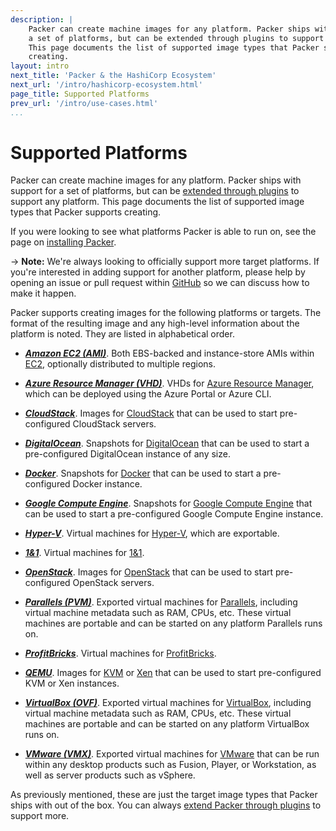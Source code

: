 ```yaml
---
description: |
    Packer can create machine images for any platform. Packer ships with support for
    a set of platforms, but can be extended through plugins to support any platform.
    This page documents the list of supported image types that Packer supports
    creating.
layout: intro
next_title: 'Packer & the HashiCorp Ecosystem'
next_url: '/intro/hashicorp-ecosystem.html'
page_title: Supported Platforms
prev_url: '/intro/use-cases.html'
...
```


# Supported Platforms

Packer can create machine images for any platform. Packer ships with support for
a set of platforms, but can be [extended through
plugins](/docs/extend/builder.html) to support any platform. This page documents
the list of supported image types that Packer supports creating.

If you were looking to see what platforms Packer is able to run on, see the page
on [installing Packer](/intro/getting-started/setup.html).

-&gt; **Note:** We're always looking to officially support more target
platforms. If you're interested in adding support for another platform, please
help by opening an issue or pull request within
[GitHub](https://github.com/wtsi-hgi/packer) so we can discuss how to make it
happen.

Packer supports creating images for the following platforms or targets. The
format of the resulting image and any high-level information about the platform
is noted. They are listed in alphabetical order.

-   ***[Amazon EC2 (AMI)](/docs/builders/amazon.html)***. Both EBS-backed and instance-store AMIs within
    [EC2](https://aws.amazon.com/ec2/), optionally distributed to
    multiple regions.

-   ***[Azure Resource Manager (VHD)](/docs/builders/azure-arm.html)***. VHDs for [Azure Resource Manager](https://azure.microsoft.com/en-us/documentation/articles/resource-group-overview/), which can be deployed using the Azure Portal or Azure CLI.

-   ***[CloudStack](/docs/builders/cloudstack.html)***. Images for [CloudStack](https://cloudstack.apache.org/)
    that can be used to start pre-configured CloudStack servers.

-   ***[DigitalOcean](/docs/builders/digitalocean.html)***. Snapshots for
    [DigitalOcean](https://www.digitalocean.com/) that can be used to start a
    pre-configured DigitalOcean instance of any size.

-   ***[Docker](/docs/builders/docker.html)***. Snapshots for [Docker](https://www.docker.io/) that can be used
    to start a pre-configured Docker instance.

-   ***[Google Compute Engine](/docs/builders/googlecompute.html)***. Snapshots for [Google Compute
    Engine](https://cloud.google.com/products/compute-engine) that can be used
    to start a pre-configured Google Compute Engine instance.

-   ***[Hyper-V](/docs/builders/hyperv.html)***. Virtual machines for [Hyper-V](https://www.microsoft.com/en-us/server-cloud/solutions/virtualization.aspx), which are exportable.

-   ***[1&1](/docs/builders/oneandone.html)***. Virtual machines for [1&1](https://www.1and1.com/).

-   ***[OpenStack](/docs/builders/openstack.html)***. Images for [OpenStack](https://www.openstack.org/) that can
    be used to start pre-configured OpenStack servers.

-   ***[Parallels (PVM)](/docs/builders/parallels.html)***. Exported virtual machines for
    [Parallels](https://www.parallels.com/downloads/desktop/), including virtual
    machine metadata such as RAM, CPUs, etc. These virtual machines are portable
    and can be started on any platform Parallels runs on.

-   ***[ProfitBricks](/docs/builders/profitbricks.html)***. Virtual machines for [ProfitBricks](https://www.profitbricks.com).

-   ***[QEMU](/docs/builders/qemu.html)***. Images for [KVM](http://www.linux-kvm.org/) or
    [Xen](http://www.xenproject.org/) that can be used to start pre-configured
    KVM or Xen instances.

-   ***[VirtualBox (OVF)](/docs/builders/virtualbox.html)***. Exported virtual machines for
    [VirtualBox](https://www.virtualbox.org/), including virtual machine
    metadata such as RAM, CPUs, etc. These virtual machines are portable and can
    be started on any platform VirtualBox runs on.

-   ***[VMware (VMX)](/docs/builders/vmware.html)***. Exported virtual machines for
    [VMware](https://www.vmware.com/) that can be run within any desktop products
    such as Fusion, Player, or Workstation, as well as server products such
    as vSphere.

As previously mentioned, these are just the target image types that Packer ships
with out of the box. You can always [extend Packer through
plugins](/docs/extend/builder.html) to support more.
